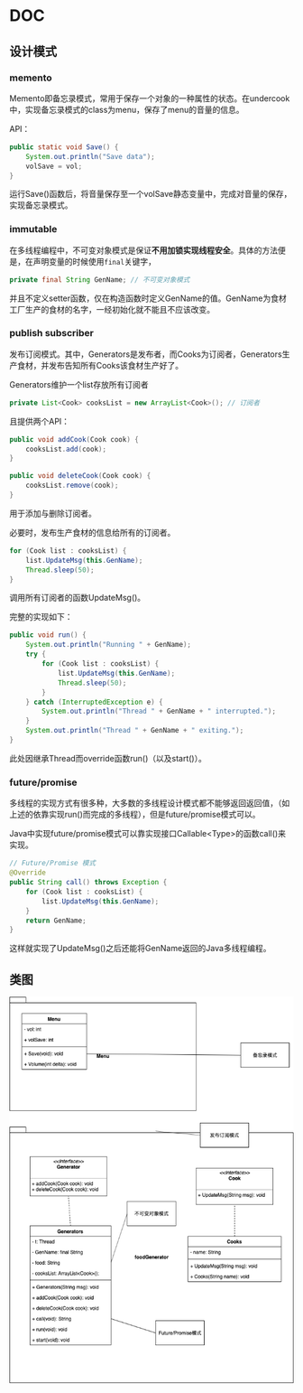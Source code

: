 # DOC

## 设计模式

### memento

Memento即备忘录模式，常用于保存一个对象的一种属性的状态。在undercook中，实现备忘录模式的class为menu，保存了menu的音量的信息。

API：

```java
public static void Save() {
    System.out.println("Save data");
    volSave = vol;
}
```

运行Save()函数后，将音量保存至一个volSave静态变量中，完成对音量的保存，实现备忘录模式。

### immutable

在多线程编程中，不可变对象模式是保证**不用加锁实现线程安全**。具体的方法便是，在声明变量的时候使用`final`关键字，

```java
private final String GenName; // 不可变对象模式
```

并且不定义setter函数，仅在构造函数时定义GenName的值。GenName为食材工厂生产的食材的名字，一经初始化就不能且不应该改变。

### publish subscriber

发布订阅模式。其中，Generators是发布者，而Cooks为订阅者，Generators生产食材，并发布告知所有Cooks该食材生产好了。

Generators维护一个list存放所有订阅者

```java
private List<Cook> cooksList = new ArrayList<Cook>(); // 订阅者
```

且提供两个API：

```java 
public void addCook(Cook cook) {
    cooksList.add(cook);
}
```

```java
public void deleteCook(Cook cook) {
    cooksList.remove(cook);
}
```

用于添加与删除订阅者。

必要时，发布生产食材的信息给所有的订阅者。

```java
for (Cook list : cooksList) {
    list.UpdateMsg(this.GenName);
    Thread.sleep(50);
}
```

调用所有订阅者的函数UpdateMsg()。

完整的实现如下：

```Java
public void run() {
    System.out.println("Running " + GenName);
    try {
        for (Cook list : cooksList) {
            list.UpdateMsg(this.GenName);
            Thread.sleep(50);
        }
    } catch (InterruptedException e) {
        System.out.println("Thread " + GenName + " interrupted.");
    }
    System.out.println("Thread " + GenName + " exiting.");
}	
```

此处因继承Thread而override函数run()（以及start()）。

### future/promise

多线程的实现方式有很多种，大多数的多线程设计模式都不能够返回返回值，（如上述的依靠实现run()而完成的多线程），但是future/promise模式可以。

Java中实现future/promise模式可以靠实现接口Callable\<Type>的函数call()来实现。

```java
// Future/Promise 模式
@Override
public String call() throws Exception {
    for (Cook list : cooksList) {
        list.UpdateMsg(this.GenName);
    }
    return GenName;
}
```

这样就实现了UpdateMsg()之后还能将GenName返回的Java多线程编程。

## 类图

![许璟楠-DesignPattern](./许璟楠-DesignPattern.png)